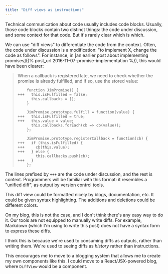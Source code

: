 ```yaml
---
title: "Diff views as instructions"
---
```


Technical communication about code usually includes code blocks.
Usually, those code blocks contain two distinct things:
the code under discussion,
and some context for that code.
But it's rarely clear which is which.

We can use "diff views" to differentiate the code from the context.
Often, the code under discussion is a modification:
"to implement X, change the code as follows".
For instance,
in [an earlier post about implementing promises]({% post_url 2016-11-07-promise-implementation %}),
this would have been clearer:

> When a callback is registered late,
> we need to check whether the promise is already fulfilled,
> and if so, use the stored value:
>
> ```
>     function JimPromise() {
> +++   this.isFulfilled = false;
>       this.callbacks = [];
>     }
>    
>     JimPromise.prototype.fulfill = function(value) {
> +++   this.isFulfilled = true;
> +++   this.value = value;
>       this.callbacks.forEach(cb => cb(value));
>     };
>    
>     JimPromise.prototype.registerCallback = function(cb) {
> +++   if (this.isFulfilled) {
> +++     cb(this.value);
> +++   } else {
>         this.callbacks.push(cb);
> +++   }
>     };
> ```

The lines prefixed by `+++` are the code under discussion,
and the rest is context.
Programmers will be familiar with this format:
it resembles a "unified diff",
as output by version control tools.

This diff view could be formatted nicely by blogs, documentation, etc.
It could be given syntax highlighting.
The additions and deletions could be different colors.

On my blog, this is not the case, and I don't think there's any easy way to do it.
Our tools are not equipped to manually write diffs.
For example, Markdown (which I'm using to write this post)
does not have a syntax form to express these diffs.

I think this is because
we're used to consuming diffs as outputs,
rather than writing them.
We're used to seeing diffs as _history_ rather than instructions.

This encourages me to move to a blogging system
that allows me to create my own components like this.
I could move to a React/JSX-powered blog,
where `DiffView` would be a component.
